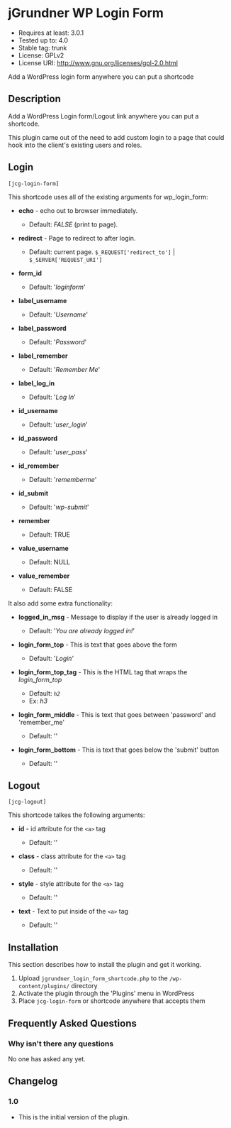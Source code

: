 # jGrundner WP Login Form #
* Requires at least: 3.0.1
* Tested up to: 4.0
* Stable tag: trunk
* License: GPLv2
* License URI: http://www.gnu.org/licenses/gpl-2.0.html

Add a WordPress login form anywhere you can put a shortcode

## Description ##

Add a WordPress Login form/Logout link anywhere you can put a shortcode.

This plugin came out of the need to add custom login to a page that could hook into the client's existing users and roles.

## Login ##
`[jcg-login-form]`

This shortcode uses all of the existing arguments for wp_login_form:
* __echo__ - echo out to browser immediately.
  - Default: _FALSE_ (print to page).


* __redirect__ - Page to redirect to after login.
    - Default: current page. `$_REQUEST['redirect_to']` | `$_SERVER['REQUEST_URI']`


* __form_id__
    - Default: '_loginform_'


* __label_username__
    - Default: '_Username_'


* __label_password__
    - Default: '_Password_'


* __label_remember__
    - Default: '_Remember Me_'


* __label_log_in__
    - Default: '_Log In_'


* __id_username__
    - Default: '_user_login_'


* __id_password__
    - Default: '_user_pass_'


* __id_remember__
    - Default: '_rememberme_'


* __id_submit__
    - Default: '_wp-submit_'


* __remember__
    - Default: TRUE


* __value_username__
    - Default: NULL


* __value_remember__
    - Default: FALSE

It also add some extra functionality:
* __logged_in_msg__ - Message to display if the user is already logged in
    - Default: '_You are already logged in!_'


* __login_form_top__ - This is text that goes above the form
    - Default: '_Login_'


* __login_form_top_tag__ - This is the HTML tag that wraps the _login_form_top_
    - Default: _`h2`_
    - Ex: _h3_


* __login_form_middle__ - This is text that goes between 'password' and 'remember_me'
    - Default: ''


* __login_form_bottom__ - This is text that goes below the 'submit' button
    - Default: ''


## Logout ##
`[jcg-logout]`

This shortcode talkes the following arguments:

* __id__ - id attribute for the `<a>` tag
    - Default: ''


* __class__ - class attribute for the `<a>` tag
    - Default: ''


* __style__ - style attribute for the `<a>` tag
    - Default: ''


* __text__ - Text to put inside of the `<a>` tag
    - Default: ''


## Installation ##

This section describes how to install the plugin and get it working.

1. Upload `jgrundner_login_form_shortcode.php` to the `/wp-content/plugins/` directory
2. Activate the plugin through the 'Plugins' menu in WordPress
3. Place `jcg-login-form` or  shortcode anywhere that accepts them

## Frequently Asked Questions ##

### Why isn't there any questions ###

No one has asked any yet.

## Changelog ##

### 1.0 ###
* This is the initial version of the plugin.
